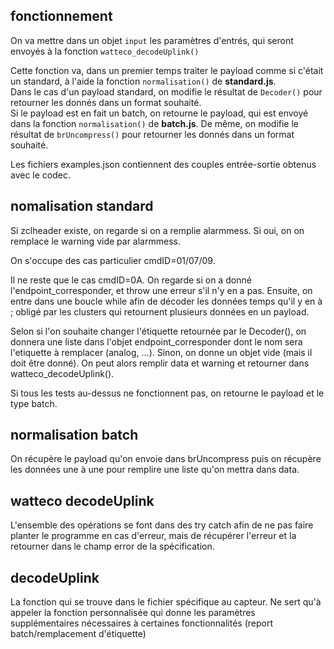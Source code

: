## fonctionnement

<p>On va mettre dans un objet <code>input</code> les paramètres d'entrés, qui seront envoyés à la fonction <code>watteco_decodeUplink()</code></p>

<p>Cette fonction va, dans un premier temps traiter le payload comme si c'était un standard, à l'aide la fonction <code>normalisation()</code> de <strong>standard.js</strong>.<br>
Dans le cas d'un payload standard, on modifie le résultat de <code>Decoder()</code> pour retourner les donnés dans un format souhaité.<br>
Si le payload est en fait un batch, on retourne le payload, qui est envoyé dans la fonction <code>normalisation()</code> de <strong>batch.js</strong>.
De même, on modifie le résultat de <code>brUncompress()</code> pour retourner les donnés dans un format souhaité.</p> 

Les fichiers examples.json contiennent des couples entrée-sortie obtenus avec le codec.<br>

## nomalisation standard

Si zclheader existe, on regarde si on a remplie alarmmess. Si oui, on on remplace le warning vide par alarmmess.

On s'occupe des cas particulier cmdID=01/07/09.

Il ne reste que le cas cmdID=0A. On regarde si on a donné l'endpoint_corresponder, et throw une erreur s'il n'y en a pas.
Ensuite, on entre dans une boucle while afin de décoder les données temps qu'il y en à ; obligé par les clusters qui retournent plusieurs données en un payload.

Selon si l'on souhaite changer l'étiquette retournée par le Decoder(), on donnera une liste dans l'objet endpoint_corresponder dont le nom sera l'etiquette à remplacer (analog, ...).
Sinon, on donne un objet vide (mais il doit être donné). On peut alors remplir data et warning et retourner dans watteco_decodeUplink().

Si tous les tests au-dessus ne fonctionnent pas, on retourne le payload et le type batch.

## normalisation batch

On récupère le payload qu'on envoie dans brUncompress puis on récupère les données une à une pour remplire une liste qu'on mettra dans data.

## watteco decodeUplink

L'ensemble des opérations se font dans des try catch afin de ne pas faire planter le programme en cas d'erreur, mais de récupérer l'erreur et la retourner dans le champ error de la spécification.

## decodeUplink 

La fonction qui se trouve dans le fichier spécifique au capteur.
Ne sert qu'à appeler la fonction personnalisée qui donne les paramètres supplémentaires nécessaires à certaines fonctionnalités (report batch/remplacement d'étiquette)











